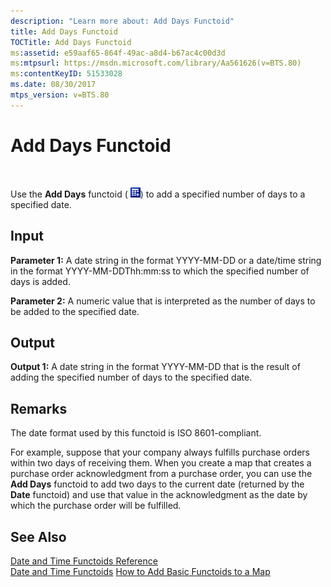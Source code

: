 ```yaml
---
description: "Learn more about: Add Days Functoid"
title: Add Days Functoid
TOCTitle: Add Days Functoid
ms:assetid: e59aaf65-864f-49ac-a8d4-b67ac4c00d3d
ms:mtpsurl: https://msdn.microsoft.com/library/Aa561626(v=BTS.80)
ms:contentKeyID: 51533028
ms.date: 08/30/2017
mtps_version: v=BTS.80
---
```


# Add Days Functoid

 

Use the **Add Days** functoid ( ![Icon used to add a specified number of days to a specified date.](images/Aa561626.03aafb6a-0b02-4076-a1c4-4ab438f08007(BTS.80).jpeg)) to add a specified number of days to a specified date.

## Input

**Parameter 1:** A date string in the format YYYY-MM-DD or a date/time string in the format YYYY-MM-DDThh:mm:ss to which the specified number of days is added.

**Parameter 2:** A numeric value that is interpreted as the number of days to be added to the specified date.

## Output

**Output 1:** A date string in the format YYYY-MM-DD that is the result of adding the specified number of days to the specified date.

## Remarks

The date format used by this functoid is ISO 8601-compliant.

For example, suppose that your company always fulfills purchase orders within two days of receiving them. When you create a map that creates a purchase order acknowledgment from a purchase order, you can use the **Add Days** functoid to add two days to the current date (returned by the **Date** functoid) and use that value in the acknowledgment as the date by which the purchase order will be fulfilled.

## See Also

[Date and Time Functoids Reference](date-and-time-functoids-reference.md)  
[Date and Time Functoids](https://msdn.microsoft.com/library/aa559411\(v=bts.80\))  
[How to Add Basic Functoids to a Map](https://msdn.microsoft.com/library/aa560635\(v=bts.80\))

